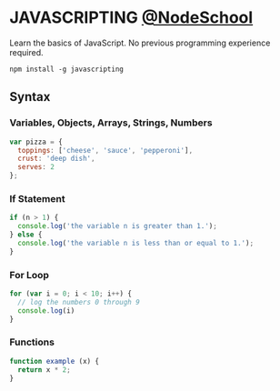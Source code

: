 # JAVASCRIPTING [@NodeSchool](https://nodeschool.io)
Learn the basics of JavaScript. No previous programming experience required.
```
npm install -g javascripting
```

## Syntax

### Variables, Objects, Arrays, Strings, Numbers
```javascript
var pizza = {
  toppings: ['cheese', 'sauce', 'pepperoni'],
  crust: 'deep dish',
  serves: 2
};
```

### If Statement 
```javascript
if (n > 1) {
  console.log('the variable n is greater than 1.');
} else {
  console.log('the variable n is less than or equal to 1.');
}
```

### For Loop
```javascript
for (var i = 0; i < 10; i++) {
  // log the numbers 0 through 9
  console.log(i)
}
```

### Functions
```javascript
function example (x) {
  return x * 2;
}
```
